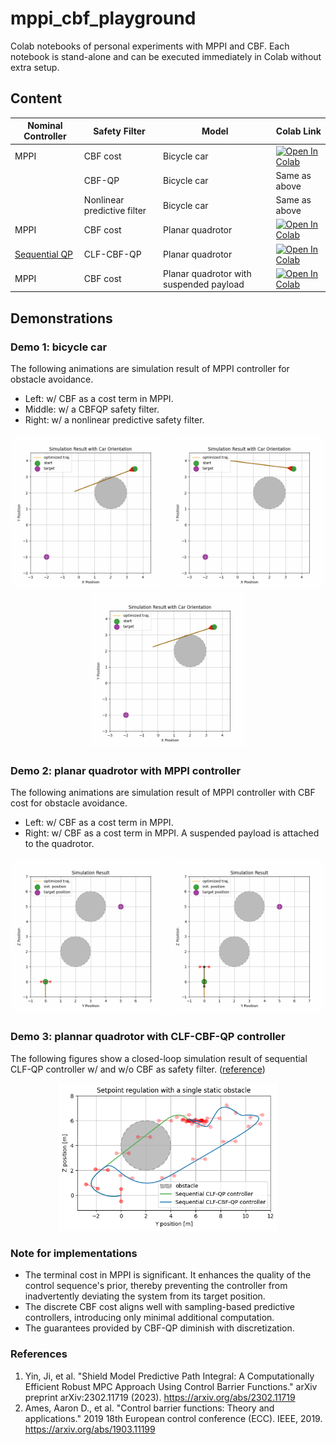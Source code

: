 # mppi_cbf_playground
Colab notebooks of personal experiments with MPPI and CBF. Each notebook is stand-alone and can be executed immediately in Colab without extra setup.

## Content


| Nominal Controller | Safety Filter               | Model                                   | Colab Link                                                                                                                                                                                             |
| ------------------ | --------------------------- | --------------------------------------- | ------------------------------------------------------------------------------------------------------------------------------------------------------------------------------------------------------ |
| MPPI               | CBF cost                    | Bicycle car                             | [![Open In Colab](https://colab.research.google.com/assets/colab-badge.svg)](https://colab.research.google.com/github/shaoanlu/mppi_cbf_playground/blob/main/bicycle_mppi_cbf_shielding.ipynb)         |
|                    | CBF-QP                      | Bicycle car                             | Same as above                                                                                                                                                                                          |
|                    | Nonlinear predictive filter | Bicycle car                             | Same as above                                                                                                                                                                                          |
| MPPI               | CBF cost                    | Planar quadrotor                        | [![Open In Colab](https://colab.research.google.com/assets/colab-badge.svg)](https://colab.research.google.com/github/shaoanlu/mppi_cbf_playground/blob/main/planar_quadrotor_mppi_cbf.ipynb)          |
| [Sequential QP](https://hybrid-robotics.berkeley.edu/publications/ACC2016_Safety_Control_Planar_Quadrotor.pdf)         | CLF-CBF-QP                    | Planar quadrotor | [![Open In Colab](https://colab.research.google.com/assets/colab-badge.svg)](https://colab.research.google.com/github/shaoanlu/mppi_cbf_playground/blob/main/planar_quadrotor_cbf_clf_qp.ipynb) |
| MPPI               | CBF cost                    | Planar quadrotor with suspended payload | [![Open In Colab](https://colab.research.google.com/assets/colab-badge.svg)](https://colab.research.google.com/github/shaoanlu/mppi_cbf_playground/blob/main/planar_quadrotor_pendulum_mppi_cbf.ipynb) |

## Demonstrations
### Demo 1: bicycle car
The following animations are simulation result of MPPI controller for obstacle avoidance.
- Left: w/ CBF as a cost term in MPPI.
- Middle: w/ a CBFQP safety filter.
- Right: w/ a nonlinear predictive safety filter.
<p align="center">
  <img src="assets/bicycle_mppi_cbf_anim.gif" width=250> <img src="assets/bicycle_mppi_cbfqp_anim.gif" width=250> <img src="assets/bicycle_mppi_shielding_anim.gif" width=250>
</p>

### Demo 2: planar quadrotor with MPPI controller
The following animations are simulation result of MPPI controller with CBF cost for obstacle avoidance.
- Left: w/ CBF as a cost term in MPPI.
- Right: w/ CBF as a cost term in MPPI. A suspended payload is attached to the quadrotor.
<p align="center">
  <img src="assets/2Dquadrotor_mppi_cbf_anim.gif" width=250> <img src="assets/2Dquadrotor_pendulum_mppi_cbf_anim.gif" width=250>
</p>

### Demo 3: plannar quadrotor with CLF-CBF-QP controller
The following figures show a closed-loop simulation result of sequential CLF-QP controller w/ and w/o CBF as safety filter. ([reference](https://hybrid-robotics.berkeley.edu/publications/ACC2016_Safety_Control_Planar_Quadrotor.pdf))
<p align="center">
  <img src="assets/sequentisl-clf-cbf-qp.png" width=350>
</p>


### Note for implementations
- The terminal cost in MPPI is significant. It enhances the quality of the control sequence's prior, thereby preventing the controller from inadvertently deviating the system from its target position.
- The discrete CBF cost aligns well with sampling-based predictive controllers, introducing only minimal additional computation.
- The guarantees provided by CBF-QP diminish with discretization.


### References
1. Yin, Ji, et al. "Shield Model Predictive Path Integral: A Computationally Efficient Robust MPC Approach Using Control Barrier Functions." arXiv preprint arXiv:2302.11719 (2023). https://arxiv.org/abs/2302.11719
2. Ames, Aaron D., et al. "Control barrier functions: Theory and applications." 2019 18th European control conference (ECC). IEEE, 2019. https://arxiv.org/abs/1903.11199
